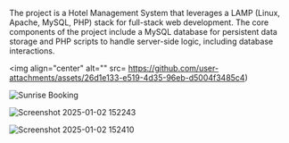 The project is a Hotel Management System that leverages a LAMP (Linux, Apache, MySQL, PHP) stack for full-stack web development. The core components of the project include a MySQL database for persistent data storage and PHP scripts to handle server-side logic, including database interactions.

<img align="center" alt="" src= https://github.com/user-attachments/assets/26d1e133-e519-4d35-96eb-d5004f3485c4)

![Sunrise Booking](https://github.com/user-attachments/assets/42f31869-9416-407a-a356-482b4d0325d3)

![Screenshot 2025-01-02 152243](https://github.com/user-attachments/assets/0483e220-c5fa-4209-9a86-e7bb3b0446c8)

![Screenshot 2025-01-02 152410](https://github.com/user-attachments/assets/afa8ca93-d8e5-4eb5-b8ca-dba3582a2d71)
